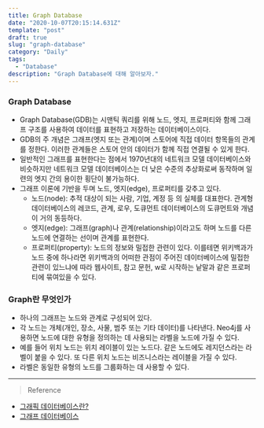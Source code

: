 ```yaml
---
title: Graph Database
date: "2020-10-07T20:15:14.631Z"
template: "post"
draft: true
slug: "graph-database"
category: "Daily"
tags:
  - "Database"
description: "Graph Database에 대해 알아보자."
---
```




### Graph Database
- Graph Database(GDB)는 시맨틱 쿼리를 위해 노드, 엣지, 프로퍼티와 함께 그래프 구조를 사용하여 데이터를 표현하고 저장하는 데이터베이스이다. 
- GDB의 주 개념은 그래프(엣지 또는 관계)이며 스토어에 직접 데이터 항목들의 관계를 정한다. 이러한 관계들은 스토어 안의 데이터가 함께 직접 연결될 수 있게 한다.
- 일반적인 그래프를 표현한다는 점에서 1970년대의 네트워크 모델 데이터베이스와 비슷하지만 네트워크 모델 데이터베이스는 더 낮은 수준의 추상화로써 동작하며 일련의 엣지 간의 용이한 횡단이 불가능하다.
- 그래프 이론에 기반을 두며 노드, 엣지(edge), 프로퍼티를 갖추고 있다.
    - 노드(node): 추적 대상이 되는 사람, 기업, 계정 등 의 실체를 대표한다. 관계형 데이터베이스의 레코드, 관계, 로우, 도큐먼트 데이터베이스의 도큐먼트와 개념이 거의 동등하다.
    - 엣지(edge): 그래프(graph)나 관계(relationship)이라고도 하며 노드를 다른 노드에 연결하는 선이며 관계를 표현한다.
    - 프로퍼티(property): 노드의 정보와 밀접한 관련이 있다. 이를테면 위키백과가 노드 중에 하나라면 위키백과의 어떠한 관점이 주어진 데이터베이스에 밀접한 관련이 있느냐에 따라 웹사이트, 참고 문헌, w로 시작하는 낱말과 같은 프로퍼티에 묶여있을 수 있다.

### Graph란 무엇인가
- 하나의 그래프는 노드와 관계로 구성되어 있다. 
- 각 노드는 개체(개인, 장소, 사물, 범주 또는 기타 데이터)를 나타낸다. Neo4j를 사용하면 노드에 대한 유형을 정의하는 데 사용되는 라벨을 노드에 가질 수 있다. 
- 예를 들어 위치 노드는 위치 레이블이 있는 노드다. 같은 노드에도 레지던스라는 라벨이 붙을 수 있다. 또 다른 위치 노드는 비즈니스라는 레이블을 가질 수 있다. 
- 라벨은 동일한 유형의 노드를 그룹화하는 데 사용할 수 있다.


<hr>

> Reference
- [그래픽 데이터베이스란?](https://wikidocs.net/50716)
- [그래프 데이터베이스](https://ko.wikipedia.org/wiki/%EA%B7%B8%EB%9E%98%ED%94%84_%EB%8D%B0%EC%9D%B4%ED%84%B0%EB%B2%A0%EC%9D%B4%EC%8A%A4)
